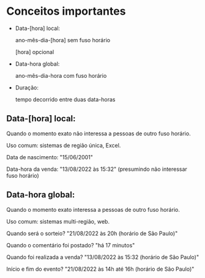 # Conceitos importantes
*  Data-[hora] local:


    ano-mês-dia-[hora] sem fuso horário


    [hora] opcional


* Data-hora global:


    ano-mês-dia-hora com fuso horário


* Duração: 


    tempo decorrido entre duas data-horas


##  Data-[hora] local:
Quando o momento exato não interessa a pessoas de outro fuso horário.


Uso comum: sistemas de região única, Excel.


Data de nascimento: "15/06/2001"


Data-hora da venda: "13/08/2022 às 15:32" (presumindo não interessar fuso horário)


## Data-hora global: 

Quando o momento exato interessa a pessoas de outro fuso horário.


Uso comum: sistemas multi-região, web.


Quando será o sorteio? "21/08/2022 às 20h (horário de São Paulo)"


Quando o comentário foi postado? "há 17 minutos"


Quando foi realizada a venda? "13/08/2022 às 15:32 (horário de São Paulo)"


Início e fim do evento? "21/08/2022 às 14h até 16h (horário de São Paulo)"